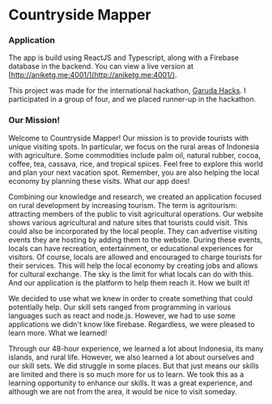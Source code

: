 # Countryside Mapper

### Application

The app is build using ReactJS and Typescript, along with a Firebase database in
the backend. You can view a live version
at [http://aniketg.me:4001/](http://aniketg.me:4001/).

This project was made for the international
hackathon, [Garuda Hacks](https://garudahacks.com/). I participated in a group
of four, and we placed runner-up in the hackathon.

### Our Mission!

Welcome to Countryside Mapper! Our mission is to provide tourists with unique
visiting spots. In particular, we focus on the rural areas of Indonesia with
agriculture. Some commodities include palm oil, natural rubber, cocoa, coffee,
tea, cassava, rice, and tropical spices. Feel free to explore this world and
plan your next vacation spot. Remember, you are also helping the local economy
by planning these visits. What our app does!

Combining our knowledge and research, we created an application focused on rural
development by increasing tourism. The term is agritourism: attracting members
of the public to visit agricultural operations. Our website shows various
agricultural and nature sites that tourists could visit. This could also be
incorporated by the local people. They can advertise visiting events they are
hosting by adding them to the website. During these events, locals can have
recreation, entertainment, or educational experiences for visitors. Of course,
locals are allowed and encouraged to charge tourists for their services. This
will help the local economy by creating jobs and allows for cultural exchange.
The sky is the limit for what locals can do with this. And our application is
the platform to help them reach it.
How we built it!

We decided to use what we knew in order to create something that could
potentially help. Our skill sets ranged from programming in various languages
such as react and node.js. However, we had to use some applications we didn't
know like firebase. Regardless, we were pleased to learn more.
What we learned!

Through our 48-hour experience, we learned a lot about Indonesia, its many
islands, and rural life. However, we also learned a lot about ourselves and our
skill sets. We did struggle in some places. But that just means our skills are
limited and there is so much more for us to learn. We took this as a learning
opportunity to enhance our skills. It was a great experience, and although we
are not from the area, it would be nice to visit someday.

